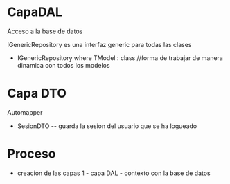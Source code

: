 # CapaDAL
Acceso a la base de datos

IGenericRepository es una interfaz generic para todas las clases
- IGenericRepository<TModel> where TModel : class //forma de trabajar de manera dinamica con todos los modelos

# Capa DTO 
Automapper

- SesionDTO  -- guarda la sesion del usuario que se ha logueado





# Proceso

- creacion de las capas
1 - capa DAL - contexto con la base de datos